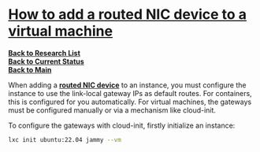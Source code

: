 # **[How to add a routed NIC device to a virtual machine](https://documentation.ubuntu.com/lxd/en/stable-5.0/howto/instances_routed_nic_vm/)**

**[Back to Research List](../../../../research_list.md)**\
**[Back to Current Status](../../../../../development/status/weekly/current_status.md)**\
**[Back to Main](../../../../../README.md)**

When adding a **[routed NIC device](https://documentation.ubuntu.com/lxd/en/stable-5.0/reference/devices_nic/#nic-routed)** to an instance, you must configure the instance to use the link-local gateway IPs as default routes. For containers, this is configured for you automatically. For virtual machines, the gateways must be configured manually or via a mechanism like cloud-init.

To configure the gateways with cloud-init, firstly initialize an instance:

```bash
lxc init ubuntu:22.04 jammy --vm
```